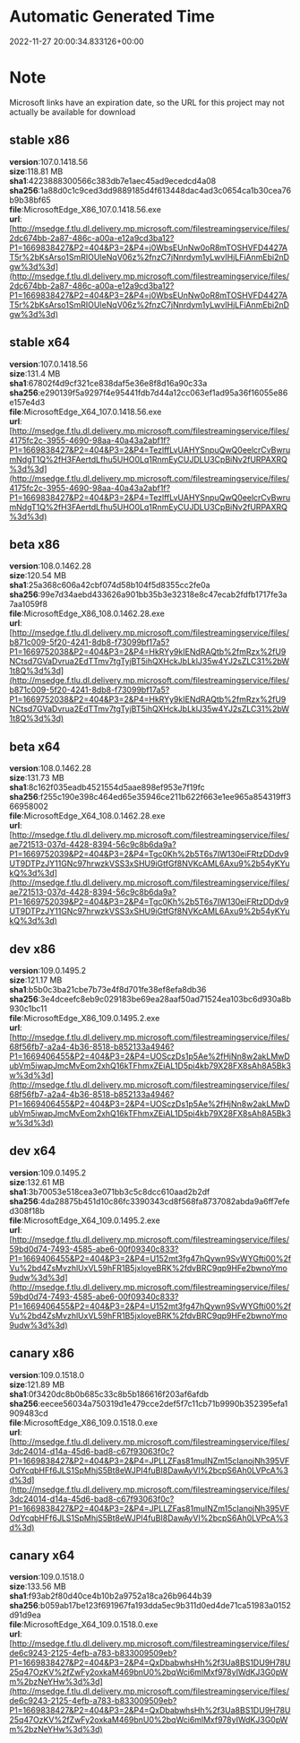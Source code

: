 # Automatic Generated Time
2022-11-27 20:00:34.833126+00:00

# Note
Microsoft links have an expiration date, so the URL for this project may not actually be available for download

## stable x86
**version**:107.0.1418.56  
**size**:118.81 MB  
**sha1**:4223888300566c383db7e1aec45ad9ecedcd4a08  
**sha256**:1a88d0c1c9ced3dd9889185d4f613448dac4ad3c0654ca1b30cea76b9b38bf65  
**file**:MicrosoftEdge_X86_107.0.1418.56.exe  
**url**:[http://msedge.f.tlu.dl.delivery.mp.microsoft.com/filestreamingservice/files/2dc674bb-2a87-486c-a00a-e12a9cd3ba12?P1=1669838427&P2=404&P3=2&P4=j0WbsEUnNw0oR8mTOSHVFD4427AT5r%2bKsArso1SmRIOUIeNqV06z%2fnzC7jNnrdym1yLwvIHjLFiAnmEbi2nDgw%3d%3d](http://msedge.f.tlu.dl.delivery.mp.microsoft.com/filestreamingservice/files/2dc674bb-2a87-486c-a00a-e12a9cd3ba12?P1=1669838427&P2=404&P3=2&P4=j0WbsEUnNw0oR8mTOSHVFD4427AT5r%2bKsArso1SmRIOUIeNqV06z%2fnzC7jNnrdym1yLwvIHjLFiAnmEbi2nDgw%3d%3d)  

## stable x64
**version**:107.0.1418.56  
**size**:131.4 MB  
**sha1**:67802f4d9cf321ce838daf5e36e8f8d16a90c33a  
**sha256**:e290139f5a9297f4e95441fdb7d44a12cc063ef1ad95a36f16055e86e157e4d3  
**file**:MicrosoftEdge_X64_107.0.1418.56.exe  
**url**:[http://msedge.f.tlu.dl.delivery.mp.microsoft.com/filestreamingservice/files/4175fc2c-3955-4690-98aa-40a43a2abf1f?P1=1669838427&P2=404&P3=2&P4=TezlffLvUAHYSnpuQwQ0eelcrCvBwrumNdgT1Q%2fH3FAertdLfhu5UHO0Lq1RnmEyCUJDLU3CpBiNv2fURPAXRQ%3d%3d](http://msedge.f.tlu.dl.delivery.mp.microsoft.com/filestreamingservice/files/4175fc2c-3955-4690-98aa-40a43a2abf1f?P1=1669838427&P2=404&P3=2&P4=TezlffLvUAHYSnpuQwQ0eelcrCvBwrumNdgT1Q%2fH3FAertdLfhu5UHO0Lq1RnmEyCUJDLU3CpBiNv2fURPAXRQ%3d%3d)  

## beta x86
**version**:108.0.1462.28  
**size**:120.54 MB  
**sha1**:25a368c606a42cbf074d58b104f5d8355cc2fe0a  
**sha256**:99e7d34aebd433626a901bb35b3e32318e8c47ecab2fdfb1717fe3a7aa1059f8  
**file**:MicrosoftEdge_X86_108.0.1462.28.exe  
**url**:[http://msedge.f.tlu.dl.delivery.mp.microsoft.com/filestreamingservice/files/b871c009-5f20-4241-8db8-f73099bf17a5?P1=1669752038&P2=404&P3=2&P4=HkRYy9kIENdRAQtb%2fmRzx%2fU9NCtsd7GVaDvrua2EdTTmv7tgTyjBT5ihQXHckJbLklJ35w4YJ2sZLC31%2bW1t8Q%3d%3d](http://msedge.f.tlu.dl.delivery.mp.microsoft.com/filestreamingservice/files/b871c009-5f20-4241-8db8-f73099bf17a5?P1=1669752038&P2=404&P3=2&P4=HkRYy9kIENdRAQtb%2fmRzx%2fU9NCtsd7GVaDvrua2EdTTmv7tgTyjBT5ihQXHckJbLklJ35w4YJ2sZLC31%2bW1t8Q%3d%3d)  

## beta x64
**version**:108.0.1462.28  
**size**:131.73 MB  
**sha1**:8c162f035eadb4521554d5aae898ef953e7f19fc  
**sha256**:f255c190e398c464ed65e35946ce211b622f663e1ee965a854319ff366958002  
**file**:MicrosoftEdge_X64_108.0.1462.28.exe  
**url**:[http://msedge.f.tlu.dl.delivery.mp.microsoft.com/filestreamingservice/files/ae721513-037d-4428-8394-56c9c8b6da9a?P1=1669752039&P2=404&P3=2&P4=Tgc0Kh%2b5T6s7IW130eiFRtzDDdv9UT9DTPzJY11GNc97hrwzkVSS3xSHU9iGtfGf8NVKcAML6Axu9%2b54yKYukQ%3d%3d](http://msedge.f.tlu.dl.delivery.mp.microsoft.com/filestreamingservice/files/ae721513-037d-4428-8394-56c9c8b6da9a?P1=1669752039&P2=404&P3=2&P4=Tgc0Kh%2b5T6s7IW130eiFRtzDDdv9UT9DTPzJY11GNc97hrwzkVSS3xSHU9iGtfGf8NVKcAML6Axu9%2b54yKYukQ%3d%3d)  

## dev x86
**version**:109.0.1495.2  
**size**:121.17 MB  
**sha1**:b5b0c3ba21cbe7b73e4f8d701fe38ef8efa8db36  
**sha256**:3e4dceefc8eb9c029183be69ea28aaf50ad71524ea103bc6d930a8b930c1bc11  
**file**:MicrosoftEdge_X86_109.0.1495.2.exe  
**url**:[http://msedge.f.tlu.dl.delivery.mp.microsoft.com/filestreamingservice/files/68f56fb7-a2a4-4b36-8518-b852133a4946?P1=1669406455&P2=404&P3=2&P4=UOSczDs1p5Ae%2fHjNn8w2akLMwDubVm5iwapJmcMvEom2xhQ16kTFhmxZEiAL1D5pi4kb79X28FX8sAh8A5Bk3w%3d%3d](http://msedge.f.tlu.dl.delivery.mp.microsoft.com/filestreamingservice/files/68f56fb7-a2a4-4b36-8518-b852133a4946?P1=1669406455&P2=404&P3=2&P4=UOSczDs1p5Ae%2fHjNn8w2akLMwDubVm5iwapJmcMvEom2xhQ16kTFhmxZEiAL1D5pi4kb79X28FX8sAh8A5Bk3w%3d%3d)  

## dev x64
**version**:109.0.1495.2  
**size**:132.61 MB  
**sha1**:3b70053e518cea3e071bb3c5c8dcc610aad2b2df  
**sha256**:4da28875b451d10c86fc3390343cd8f568fa8737082abda9a6ff7efed308f18b  
**file**:MicrosoftEdge_X64_109.0.1495.2.exe  
**url**:[http://msedge.f.tlu.dl.delivery.mp.microsoft.com/filestreamingservice/files/59bd0d74-7493-4585-abe6-00f09340c833?P1=1669406455&P2=404&P3=2&P4=U152mt3fg47hQywn9SvWYGfti00%2fVu%2bd4ZsMvzhlUxVL59hFR1B5jxIoyeBRK%2fdvBRC9qp9HFe2bwnoYmo9udw%3d%3d](http://msedge.f.tlu.dl.delivery.mp.microsoft.com/filestreamingservice/files/59bd0d74-7493-4585-abe6-00f09340c833?P1=1669406455&P2=404&P3=2&P4=U152mt3fg47hQywn9SvWYGfti00%2fVu%2bd4ZsMvzhlUxVL59hFR1B5jxIoyeBRK%2fdvBRC9qp9HFe2bwnoYmo9udw%3d%3d)  

## canary x86
**version**:109.0.1518.0  
**size**:121.89 MB  
**sha1**:0f3420dc8b0b685c33c8b5b186616f203af6afdb  
**sha256**:eecee56034a750319d1e479cce2def5f7c11cb71b9990b352395efa1909483cd  
**file**:MicrosoftEdge_X86_109.0.1518.0.exe  
**url**:[http://msedge.f.tlu.dl.delivery.mp.microsoft.com/filestreamingservice/files/3dc24014-d14a-45d6-bad8-c67f93063f0c?P1=1669838427&P2=404&P3=2&P4=JPLLZFas81muINZm15cIanojNh395VFOdYcqbHFf6JLS1SpMhjS5Bt8eWJPI4fuBI8DawAyVI%2bcpS6Ah0LVPcA%3d%3d](http://msedge.f.tlu.dl.delivery.mp.microsoft.com/filestreamingservice/files/3dc24014-d14a-45d6-bad8-c67f93063f0c?P1=1669838427&P2=404&P3=2&P4=JPLLZFas81muINZm15cIanojNh395VFOdYcqbHFf6JLS1SpMhjS5Bt8eWJPI4fuBI8DawAyVI%2bcpS6Ah0LVPcA%3d%3d)  

## canary x64
**version**:109.0.1518.0  
**size**:133.56 MB  
**sha1**:f93ab2f80d40ce4b10b2a9752a18ca26b9644b39  
**sha256**:b059ab17be123f691967fa193dda5ec9b311d0ed4de71ca51983a0152d91d9ea  
**file**:MicrosoftEdge_X64_109.0.1518.0.exe  
**url**:[http://msedge.f.tlu.dl.delivery.mp.microsoft.com/filestreamingservice/files/de6c9243-2125-4efb-a783-b833009509eb?P1=1669838427&P2=404&P3=2&P4=QxDbabwhsHh%2f3Ua8BS1DU9H78U25q47OzKV%2fZwFy2oxkaM469bnU0%2bqWci6mlMxf978yIWdKJ3G0pWm%2bzNeYHw%3d%3d](http://msedge.f.tlu.dl.delivery.mp.microsoft.com/filestreamingservice/files/de6c9243-2125-4efb-a783-b833009509eb?P1=1669838427&P2=404&P3=2&P4=QxDbabwhsHh%2f3Ua8BS1DU9H78U25q47OzKV%2fZwFy2oxkaM469bnU0%2bqWci6mlMxf978yIWdKJ3G0pWm%2bzNeYHw%3d%3d)  

